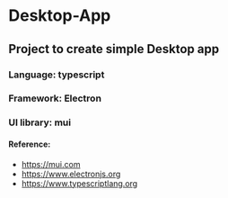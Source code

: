 # Desktop-App

## Project to create simple Desktop app 

### Language: typescript
### Framework: Electron
### UI library: mui 




#### Reference:
* https://mui.com
* https://www.electronjs.org
* https://www.typescriptlang.org
